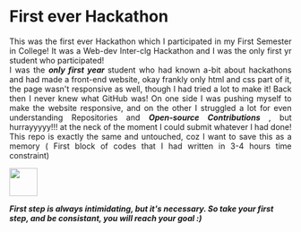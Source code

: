 # First ever Hackathon
<p align='justify'>
This was the first ever Hackathon which I participated in my First Semester in College! It was a Web-dev Inter-clg Hackathon and I was the only first yr student who participated! <br>
I was the <b> <i> only first year </i> </b> student who had known a-bit about hackathons and had made a front-end website, okay frankly only html and css part of it, the page wasn't responsive as well, 
  though I had tried a lot to make it! Back then I never knew what GitHub was! On one side I was pushing myself to make the website responsive, and on the other I struggled a lot for even understanding Repositories 
  and <b> <i> Open-source Contributions </i> </b> , 
  but hurrayyyyy!!! at the neck of the moment I could submit whatever I had done! This repo is exactly the same and untouched, coz I want to save this as a memory ( First block of codes that
  I had written in 3-4 hours time constraint) </p>
 <p align=centre>
  <img  src='https://media.giphy.com/media/3ohryhLGwtyIGy1ibS/giphy.gif?cid=790b7611xmrhl877yyku7s5wbp913zjsmzfjs03arhy70vno&ep=v1_gifs_search&rid=giphy.gif&ct=g' height=50px width=50px > 
 </p>
<b> <i> First step is always intimidating, but it's necessary. So take your first step, and be consistant, you will reach your goal :) </i> </b>
